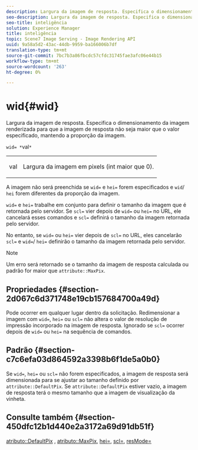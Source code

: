 ```yaml
---
description: Largura da imagem de resposta. Especifica o dimensionamento da imagem renderizada para que a imagem de resposta não seja maior que o valor especificado, mantendo a proporção da imagem.
seo-description: Largura da imagem de resposta. Especifica o dimensionamento da imagem renderizada para que a imagem de resposta não seja maior que o valor especificado, mantendo a proporção da imagem.
seo-title: inteligência
solution: Experience Manager
title: inteligência
topic: Scene7 Image Serving - Image Rendering API
uuid: 9a58a5d2-43ac-44db-9959-ba166006b7df
translation-type: tm+mt
source-git-commit: 7bc7b3a86fbcdc57cfdc31745fae3afc06e44b15
workflow-type: tm+mt
source-wordcount: '263'
ht-degree: 0%

---
```



# wid{#wid}

Largura da imagem de resposta. Especifica o dimensionamento da imagem renderizada para que a imagem de resposta não seja maior que o valor especificado, mantendo a proporção da imagem.

`wid= *`val`*`

<table id="simpletable_1C898A7B99114BE986EC5553F6A31E82"> 
 <tr class="strow"> 
  <td class="stentry"> <p><span class="varname"> val</span> </p> </td> 
  <td class="stentry"> <p>Largura da imagem em pixels (int maior que 0). </p></td> 
 </tr> 
</table>

A imagem não será preenchida se `wid=` e `hei=` forem especificados e `wid`/ `hei` forem diferentes da proporção da imagem.

`wid=` e  `hei=` trabalhe em conjunto para definir o tamanho da imagem que é retornada pelo servidor. Se `scl=` vier depois de `wid=` ou `hei=` no URL, ele cancelará esses comandos e `scl=` definirá o tamanho da imagem retornada pelo servidor.

No entanto, se `wid=` ou `hei=` vier depois de `scl=` no URL, eles cancelarão `scl=` e `wid=`/ `hei=` definirão o tamanho da imagem retornada pelo servidor.

>[!NOTE]
>
>Um erro será retornado se o tamanho da imagem de resposta calculada ou padrão for maior que `attribute::MaxPix`.

## Propriedades {#section-2d067c6d371748e19cb157684700a49d}

Pode ocorrer em qualquer lugar dentro da solicitação. Redimensionar a imagem com `wid=`, `hei=` ou `scl=` não altera o valor de resolução de impressão incorporado na imagem de resposta. Ignorado se `scl=` ocorrer depois de `wid=` ou `hei=` na sequência de comandos.

## Padrão {#section-c7c6efa03d864592a3398b6f1de5a0b0}

Se `wid=`, `hei=` ou `scl=` não forem especificados, a imagem de resposta será dimensionada para se ajustar ao tamanho definido por `attribute::DefaultPix`. Se `attribute::DefaultPix` estiver vazio, a imagem de resposta terá o mesmo tamanho que a imagem de visualização da vinheta.

## Consulte também {#section-450dfc12b1d440e2a3172a69d91db51f}

[atributo::DefaultPix](../../../../../ir-api/material-cat/image-rendering-api-ref/c-ir-material-catalog/c-ir-attributes-reference/r-ir-defaultpix.md#reference-102c98f9b5d24d2aaaeb756653fb0e6f) ,  [atributo::MaxPix](../../../../../ir-api/material-cat/image-rendering-api-ref/c-ir-material-catalog/c-ir-attributes-reference/r-ir-maxpix.md#reference-569f186bbc2840a6bd3cffa8ff3e7657),  [hei=](../../../../../ir-api/http-protocol/image-rendering-api-ref/c-ir-http-protocol-ref/c-ir-http-protocol-command-reference/r-ir-hei.md#reference-1c08f60365a94417a39867c09cac5478),  [scl=](../../../../../ir-api/http-protocol/image-rendering-api-ref/c-ir-http-protocol-ref/c-ir-http-protocol-command-reference/r-ir-scl.md#reference-b14b51a6cbe34f0bba42880540592f29),  [resMode=](../../../../../ir-api/http-protocol/image-rendering-api-ref/c-ir-http-protocol-ref/c-ir-http-protocol-command-reference/r-ir-http-resmode.md#reference-851a5b636f8948cfb11456c9b7dab0d3)
